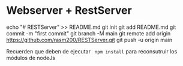 # Webserver + RestServer

echo "# RESTServer" >> README.md
git init
git add README.md
git commit -m "first commit"
git branch -M main
git remote add origin https://github.com/rasm200/RESTServer.git
git push -u origin main


Recuerden que deben de ejecutar ``` npm install``` para reconsutruir los módulos de nodeJs

